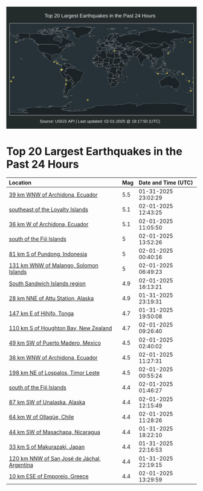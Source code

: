 ![Map](./map.png)

# Top 20 Largest Earthquakes in the Past 24 Hours

| Location | Mag | Date and Time (UTC) |
|:---|:---|:---|
| [39 km WNW of Archidona, Ecuador](https://earthquake.usgs.gov/earthquakes/eventpage/us7000pahy) | 5.5 | 01-31-2025 23:02:29 |
| [southeast of the Loyalty Islands](https://earthquake.usgs.gov/earthquakes/eventpage/us7000pamj) | 5.1 | 02-01-2025 12:43:25 |
| [36 km W of Archidona, Ecuador](https://earthquake.usgs.gov/earthquakes/eventpage/us7000palx) | 5.1 | 02-01-2025 11:05:50 |
| [south of the Fiji Islands](https://earthquake.usgs.gov/earthquakes/eventpage/us7000pamx) | 5 | 02-01-2025 13:52:26 |
| [81 km S of Pundong, Indonesia](https://earthquake.usgs.gov/earthquakes/eventpage/us7000paiv) | 5 | 02-01-2025 00:40:16 |
| [131 km WNW of Malango, Solomon Islands](https://earthquake.usgs.gov/earthquakes/eventpage/us7000pal5) | 5 | 02-01-2025 06:49:23 |
| [South Sandwich Islands region](https://earthquake.usgs.gov/earthquakes/eventpage/us7000pan9) | 4.9 | 02-01-2025 16:13:21 |
| [28 km NNE of Attu Station, Alaska](https://earthquake.usgs.gov/earthquakes/eventpage/us7000pai0) | 4.9 | 01-31-2025 23:19:31 |
| [147 km E of Hihifo, Tonga](https://earthquake.usgs.gov/earthquakes/eventpage/us7000pagf) | 4.7 | 01-31-2025 19:50:08 |
| [110 km S of Houghton Bay, New Zealand](https://earthquake.usgs.gov/earthquakes/eventpage/us7000palm) | 4.7 | 02-01-2025 09:26:40 |
| [49 km SW of Puerto Madero, Mexico](https://earthquake.usgs.gov/earthquakes/eventpage/us7000pak3) | 4.5 | 02-01-2025 02:40:02 |
| [36 km WNW of Archidona, Ecuador](https://earthquake.usgs.gov/earthquakes/eventpage/us7000pam3) | 4.5 | 02-01-2025 11:27:31 |
| [198 km NE of Lospalos, Timor Leste](https://earthquake.usgs.gov/earthquakes/eventpage/us7000paiy) | 4.5 | 02-01-2025 00:55:24 |
| [south of the Fiji Islands](https://earthquake.usgs.gov/earthquakes/eventpage/us7000pajs) | 4.4 | 02-01-2025 01:46:27 |
| [87 km SW of Unalaska, Alaska](https://earthquake.usgs.gov/earthquakes/eventpage/us7000pamb) | 4.4 | 02-01-2025 12:15:49 |
| [64 km W of Ollagüe, Chile](https://earthquake.usgs.gov/earthquakes/eventpage/us7000pam4) | 4.4 | 02-01-2025 11:28:26 |
| [44 km SW of Masachapa, Nicaragua](https://earthquake.usgs.gov/earthquakes/eventpage/us7000pafh) | 4.4 | 01-31-2025 18:22:10 |
| [33 km S of Makurazaki, Japan](https://earthquake.usgs.gov/earthquakes/eventpage/us7000pahr) | 4.4 | 01-31-2025 22:16:53 |
| [120 km NNW of San José de Jáchal, Argentina](https://earthquake.usgs.gov/earthquakes/eventpage/us7000pahs) | 4.4 | 01-31-2025 22:19:15 |
| [10 km ESE of Emporeío, Greece](https://earthquake.usgs.gov/earthquakes/eventpage/us7000pamt) | 4.4 | 02-01-2025 13:29:59 |
